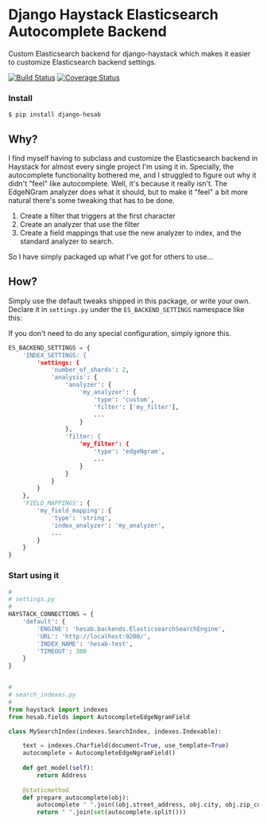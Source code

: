 # Django Haystack Elasticsearch Autocomplete Backend

Custom Elasticsearch backend for django-haystack which makes it easier to customize 
Elasticsearch backend settings.

[![Build Status](https://travis-ci.org/rhblind/django-hesab.svg?branch=master)](https://travis-ci.org/rhblind/django-hesab)
[![Coverage Status](https://coveralls.io/repos/github/rhblind/django-hesab/badge.svg?branch=master)](https://coveralls.io/github/rhblind/django-hesab?branch=master)


### Install

```
$ pip install django-hesab
```
 
## Why?
I find myself having to subclass and customize the Elasticsearch backend in Haystack for
almost every single project I'm using it in. Specially, the autocomplete functionality bothered
me, and I struggled to figure out why it didn't "feel" like autocomplete. Well, it's because it really
isn't. The EdgeNGram analyzer does what it should, but to make it "feel" a bit more natural 
there's some tweaking that has to be done.

1. Create a filter that triggers at the first character
2. Create an analyzer that use the filter
3. Create a field mappings that use the new analyzer to index, and the standard analyzer to search.

So I have simply packaged up what I've got for others to use...

## How?

Simply use the default tweaks shipped in this package, or write your own.
Declare it in `settings.py` under the `ES_BACKEND_SETTINGS` namespace like this:

If you don't need to do any special configuration, simply ignore this.

```python
ES_BACKEND_SETTINGS = {
    'INDEX_SETTINGS: {
        'settings: {
            'number_of_shards': 2,
            'analysis': {
                'analyzer': {
                    'my_analyzer': {
                        'type': 'custom',
                        'filter': ['my_filter'],
                        ...
                    }
                },
                'filter: {
                    'my_filter': {
                        'type': 'edgeNgram',
                        ...
                    }
                }
            }
        }
    },
    'FIELD_MAPPINGS': {
        'my_field_mapping': {
            'type': 'string',
            'index_analyzer': 'my_analyzer',
            ...
        }
    }
}
```

### Start using it

```python
#
# settings.py
#
HAYSTACK_CONNECTIONS = {
    'default': {
        'ENGINE': 'hesab.backends.ElasticsearchSearchEngine',
        'URL': 'http://localhost:9200/',
        'INDEX_NAME': 'hesab-test',
        'TIMEOUT': 300
    }
}


#
# search_indexes.py
#
from haystack import indexes
from hesab.fields import AutocompleteEdgeNgramField

class MySearchIndex(indexes.SearchIndex, indexes.Indexable):

    text = indexes.Charfield(document=True, use_template=True)
    autocomplete = AutocompleteEdgeNgramField()
    
    def get_model(self):
        return Address
        
    @staticmethod
    def prepare_autocomplete(obj):
        autocomplete " ".join((obj.street_address, obj.city, obj.zip_code))
        return " ".join(set(autocomplete.split()))


```
